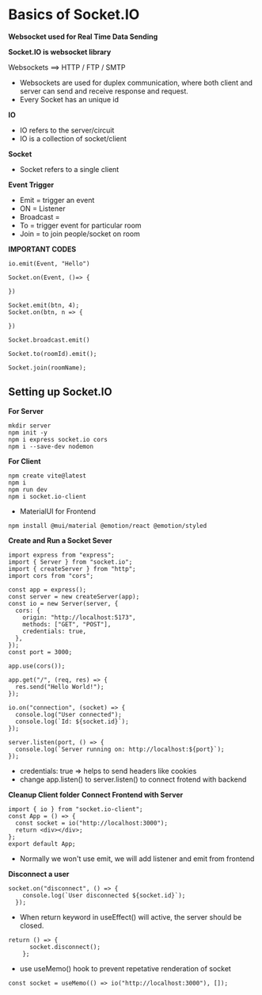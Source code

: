 # Basics of Socket.IO

**Websocket used for Real Time Data Sending**

**Socket.IO is websocket library**

Websockets ==> HTTP / FTP / SMTP

- Websockets are used for duplex communication, where both client and server can send and receive response and request.
- Every Socket has an unique id

**IO**

- IO refers to the server/circuit
- IO is a collection of socket/client

**Socket**

- Socket refers to a single client

**Event Trigger**

- Emit = trigger an event
- ON = Listener
- Broadcast =
- To = trigger event for particular room
- Join = to join people/socket on room

**IMPORTANT CODES**

```
io.emit(Event, "Hello")

Socket.on(Event, ()=> {

})

Socket.emit(btn, 4);
Socket.on(btn, n => {

})

Socket.broadcast.emit()

Socket.to(roomId).emit();

Socket.join(roomName);
```

## Setting up Socket.IO

**For Server**

```
mkdir server
npm init -y
npm i express socket.io cors
npm i --save-dev nodemon
```

**For Client**

```
npm create vite@latest
npm i
npm run dev
npm i socket.io-client
```

- MaterialUI for Frontend

```
npm install @mui/material @emotion/react @emotion/styled
```

**Create and Run a Socket Sever**

```
import express from "express";
import { Server } from "socket.io";
import { createServer } from "http";
import cors from "cors";

const app = express();
const server = new createServer(app);
const io = new Server(server, {
  cors: {
    origin: "http://localhost:5173",
    methods: ["GET", "POST"],
    credentials: true,
  },
});
const port = 3000;

app.use(cors());

app.get("/", (req, res) => {
  res.send("Hello World!");
});

io.on("connection", (socket) => {
  console.log("User connected");
  console.log(`Id: ${socket.id}`);
});

server.listen(port, () => {
  console.log(`Server running on: http://localhost:${port}`);
});
```

- credentials: true => helps to send headers like cookies
- change app.listen() to server.listen() to connect frotend with backend

**Cleanup Client folder**
**Connect Frontend with Server**

```
import { io } from "socket.io-client";
const App = () => {
  const socket = io("http://localhost:3000");
  return <div></div>;
};
export default App;
```

- Normally we won't use emit, we will add listener and emit from frontend

**Disconnect a user**

```
socket.on("disconnect", () => {
    console.log(`User disconnected ${socket.id}`);
  });
```

- When return keyword in useEffect() will active, the server should be closed.

```
return () => {
      socket.disconnect();
    };
```

- use useMemo() hook to prevent repetative renderation of socket

```
const socket = useMemo(() => io("http://localhost:3000"), []);
```
